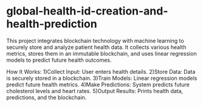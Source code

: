 # global-health-id-creation-and-health-prediction

This project integrates blockchain technology with machine learning to securely store and analyze patient health data. It collects various health metrics, stores them in an immutable blockchain, and uses linear regression models to predict future health outcomes.

How It Works:
1)Collect Input: User enters health details.
2)Store Data: Data is securely stored in a blockchain.
3)Train Models: Linear regression models predict future health metrics.
4)Make Predictions: System predicts future cholesterol levels and heart rates.
5)Output Results: Prints health data, predictions, and the blockchain.
